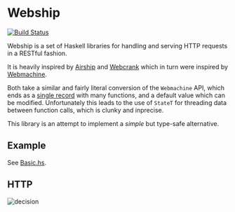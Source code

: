 Webship
=======

[![Build Status](https://travis-ci.org/charleso/webship.svg?branch=master)](https://travis-ci.org/charleso/webship)

Webship is a set of Haskell libraries for handling and serving HTTP requests in a RESTful fashion.

It is heavily inspired by [Airship](https://github.com/helium/airship) and
[Webcrank](https://github.com/webcrank/webcrank.hs)
which in turn were inspired by [Webmachine](https://github.com/basho/webmachine).

Both take a similar and fairly literal conversion of the `Webmachine` API, which
ends as a [single record](https://github.com/helium/airship/blob/master/src/Airship/Resource.hs)
with many functions, and a default value which can be modified.
Unfortunately this leads to the use of `StateT` for threading data between
function calls, which is clunky and inprecise.

This library is an attempt to implement a _simple_ but type-safe alternative.

## Example

See [Basic.hs](https://github.com/charleso/webship/blob/master/webship-example/src/Webship/Example/Basic.hs).

## HTTP

![decision](https://bytebucket.org/justin/webmachine/wiki/http-headers-status-v3.png)
